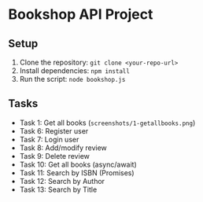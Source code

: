 # Bookshop API Project
## Setup
1. Clone the repository: `git clone <your-repo-url>`
2. Install dependencies: `npm install`
3. Run the script: `node bookshop.js`
## Tasks
- Task 1: Get all books (`screenshots/1-getallbooks.png`)
- Task 6: Register user
- Task 7: Login user
- Task 8: Add/modify review
- Task 9: Delete review
- Task 10: Get all books (async/await)
- Task 11: Search by ISBN (Promises)
- Task 12: Search by Author
- Task 13: Search by Title
